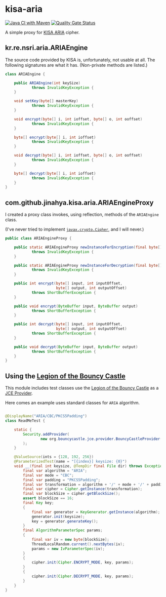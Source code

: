# kisa-aria

[![Java CI with Maven](https://github.com/jinahya/kisa-aria/actions/workflows/maven.yml/badge.svg)](https://github.com/jinahya/kisa-aria/actions/workflows/maven.yml)
[![Quality Gate Status](https://sonarcloud.io/api/project_badges/measure?project=jinahya_kisa-aria&metric=alert_status)](https://sonarcloud.io/summary/new_code?id=jinahya_kisa-aria)

A simple proxy for [KISA ARIA](https://seed.kisa.or.kr/kisa/algorithm/EgovAriaInfo.do) cipher.

## kr.re.nsri.aria.ARIAEngine

The source code provided by KISA is, unfortunately, not usable at all. The following signatures are what it has. (Non-private methods are listed.)

```java
class ARIAEngine {

    public ARIAEngine(int keySize)
            throws InvalidKeyException {
    }

    void setKey(byte[] masterKey)
            throws InvalidKeyException {
    }

    void encrypt(byte[] i, int ioffset, byte[] o, int ooffset)
            throws InvalidKeyException {
    }

    byte[] encrypt(byte[] i, int ioffset)
            throws InvalidKeyException {
    }

    void decrypt(byte[] i, int ioffset, byte[] o, int ooffset)
            throws InvalidKeyException {
    }

    byte[] decrypt(byte[] i, int ioffset)
            throws InvalidKeyException {
    }
}
```

## com.github.jinahya.kisa.aria.ARIAEngineProxy

I created a proxy class invokes, using reflection, methods of the `ARIAEngine` class.

(I've never tried to implement [`javax.crypto.Cipher`](https://docs.oracle.com/en/java/javase/21/docs/api/java.base/javax/crypto/Cipher.html), and I will never.)

```java
public class ARIAEngineProxy {

    public static ARIAEngineProxy newInstanceForEncryption(final byte[] key)
            throws InvalidKeyException {
    }

    public static ARIAEngineProxy newInstanceForDecryption(final byte[] key)
            throws InvalidKeyException {
    }

    public int encrypt(byte[] input, int inputOffset,
                       byte[] output, int outputOffset)
            throws ShortBufferException {
    }

    public void encrypt(ByteBuffer input, ByteBuffer output)
            throws ShortBufferException {
    }

    public int decrypt(byte[] input, int inputOffset,
                       byte[] output, int outputOffset)
            throws ShortBufferException {
    }

    public void decrypt(ByteBuffer input, ByteBuffer output)
            throws ShortBufferException {
    }
}
```

## Using the [Legion of the Bouncy Castle](https://www.bouncycastle.org/java.html)

This module includes test classes use the [Legion of the Bouncy Castle](https://www.bouncycastle.org/java.html) as a [JCE Provider](https://docs.oracle.com/en/java/javase/21/docs/api/java.base/java/security/Provider.html).

Here comes an example uses standard classes for `ARIA` algorithm.

```java

@DisplayName("ARIA/CBC/PKCS5Padding")
class ReadMeTest {

    static {
        Security.addProvider(
                new org.bouncycastle.jce.provider.BouncyCastleProvider()
        );
    }

    @ValueSource(ints = {128, 192, 256})
    @ParameterizedTest(name = "[{index}] keysize: {0}")
    void __(final int keysize, @TempDir final File dir) throws Exception {
        final var algorithm = "ARIA";
        final var mode = "CBC";
        final var padding = "PKCS5Padding";
        final var transformation = algorithm + '/' + mode + '/' + padding;
        final var cipher = Cipher.getInstance(transformation);
        final var blockSize = cipher.getBlockSize();
        assert blockSize == 16;
        final Key key;
        {
            final var generator = KeyGenerator.getInstance(algorithm);
            generator.init(keysize);
            key = generator.generateKey();
        }
        final AlgorithmParameterSpec params;
        {
            final var iv = new byte[blockSize];
            ThreadLocalRandom.current().nextBytes(iv);
            params = new IvParameterSpec(iv);
        }
        {
            cipher.init(Cipher.ENCRYPT_MODE, key, params);
        }
        {
            cipher.init(Cipher.DECRYPT_MODE, key, params);
        }
    }
}
```

